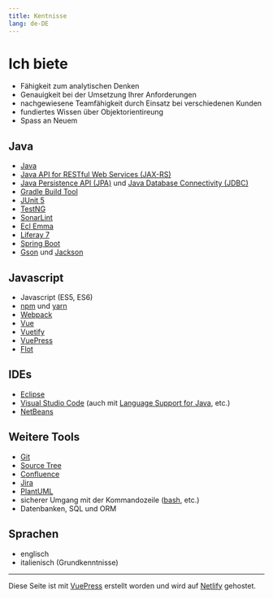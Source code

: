 ```yaml
---
title: Kentnisse
lang: de-DE
---
```


# Ich biete

* Fähigkeit zum analytischen Denken
* Genauigkeit bei der Umsetzung Ihrer Anforderungen
* nachgewiesene Teamfähigkeit durch Einsatz bei verschiedenen Kunden
* fundiertes Wissen über Objektorientireung
* Spass an Neuem

## Java

* [Java](http://www.oracle.com/technetwork/java/javase/downloads/index.html)
* [Java API for RESTful Web Services (JAX-RS)](https://docs.oracle.com/javaee/6/tutorial/doc/giepu.html)
* [Java Persistence API (JPA)](http://www.oracle.com/technetwork/java/javaee/tech/persistence-jsp-140049.html) und [Java Database Connectivity (JDBC)](http://www.oracle.com/technetwork/java/javase/jdbc/index.html)
* [Gradle Build Tool](https://gradle.org/)
* [JUnit 5](https://junit.org/junit5/)
* [TestNG](https://testng.org/doc/index.html)
* [SonarLint](https://www.sonarlint.org/eclipse/)
* [Ecl Emma](https://www.eclemma.org/)
* [Liferay 7](https://community.liferay.com/de/blogs/-/blogs/liferay-portal-7-0-ce-release)
* [Spring Boot](https://spring.io/projects/spring-boot)
* [Gson](https://github.com/google/gson) und [Jackson](https://github.com/FasterXML/jackson)

## Javascript

* Javascript (ES5, ES6)
* [npm](https://www.npmjs.com/) und [yarn](https://yarnpkg.com/lang/en/)
* [Webpack](https://webpack.js.org/)
* [Vue](https://vuejs.org/)
* [Vuetify](https://vuetifyjs.com/en/)
* [VuePress](https://vuepress.vuejs.org/)
* [Flot](https://www.flotcharts.org/)

## IDEs

* [Eclipse](https://www.eclipse.org/)
* [Visual Studio Code](https://code.visualstudio.com/) (auch mit [Language Support for Java](https://code.visualstudio.com/docs/languages/java), etc.)
* [NetBeans](https://netbeans.org/)

## Weitere Tools

* [Git](https://git-scm.com/)
* [Source Tree](https://www.sourcetreeapp.com/)
* [Confluence](https://de.atlassian.com/software/confluence)
* [Jira](https://de.atlassian.com/software/jira)
* [PlantUML](http://plantuml.com/)
* sicherer Umgang mit der Kommandozeile ([bash](https://www.gnu.org/software/bash/), etc.)
* Datenbanken, SQL und ORM

## Sprachen

* englisch
* italienisch (Grundkenntnisse)

---

Diese Seite ist mit [VuePress](https://vuepress.vuejs.org/) erstellt worden und
wird auf [Netlify](https://www.netlify.com/) gehostet.